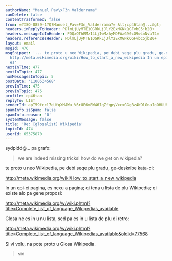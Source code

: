 ```yaml
---
authorName: "Manuel Pav\xF3n Valderrama"
canDelete: false
contentTrasformed: false
from: =?ISO-8859-1?Q?Manuel_Pav=F3n_Valderrama?= &lt;cp46tan@...&gt;
headers.inReplyToHeader: PDlmLjUyMTE1OGRkLjJlY2ExMGNkQGFvbC5jb20+
headers.messageIdInHeader: PDQxOThEMzI4LjIwMzAyMDFAaG90cG9wLmNvbT4=
headers.referencesHeader: PDlmLjUyMTE1OGRkLjJlY2ExMGNkQGFvbC5jb20+
layout: email
msgId: 476
msgSnippet: '... te proto u neo Wikipedia, pe debi seqe plu gradu, ge-deskribe kata-ci:
  http://meta.wikimedia.org/wiki/How_to_start_a_new_wikipedia In un epi-ci pagina,
  es'
nextInTime: 477
nextInTopic: 477
numMessagesInTopic: 5
postDate: '1100534568'
prevInTime: 475
prevInTopic: 475
profile: cp46tan
replyTo: LIST
senderId: apI59fccl7eUfqXMAWu_V6rUE6mBW46IqZfqpyVxcxGGgBz4KOlGnaIoOHUU8OVedKkaO9Gid9RaPFKBzUdQ5lZvUdaaoehSa_x2p3XOIPcccG1Ur9K8Z6azZLhpMKOaLYgrKXa4
spamInfo.isSpam: false
spamInfo.reason: '0'
systemMessage: false
title: 'Re: [glosalist] Wikipedia'
topicId: 474
userId: 65375870
---
```


sydpidd@... pa grafo:

> we are indeed missing tricks!
> how do we get on wikipedia?

te proto u neo Wikipedia, pe debi seqe plu gradu, ge-deskribe kata-ci:

http://meta.wikimedia.org/wiki/How_to_start_a_new_wikipedia

In un epi-ci pagina, es nexu a pagina; qi tena u lista de plu Wikipedia; qi 
existe alo pa gene proposi:

http://meta.wikimedia.org/w/wiki.phtml?title=Complete_list_of_language_Wikipedias_available

Glosa ne es in u nu lista, sed pa es in u lista de plu di retro:

http://meta.wikimedia.org/w/wiki.phtml?title=Complete_list_of_language_Wikipedias_available&oldid=77568

Si vi volu, na pote proto u Glosa Wikipedia.

> sid


